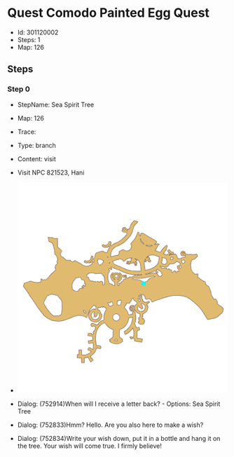 # Quest Comodo Painted Egg Quest

- Id: 301120002
- Steps: 1
- Map: 126

## Steps

### Step 0
- StepName:  Sea Spirit Tree
- Map:  126
- Trace:  
- Type:  branch
- Content:  visit
- Visit NPC 821523, Hani

- ![images/301120002_0.png](images/301120002_0.png)
- Dialog: (752914)When will I receive a letter back? - Options: Sea Spirit Tree
- Dialog: (752833)Hmm? Hello. Are you also here to make a wish?
- Dialog: (752834)Write your wish down, put it in a bottle and hang it on the tree. Your wish will come true. I firmly believe!


